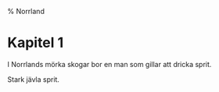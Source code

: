 % Norrland

# Kapitel 1

I Norrlands mörka skogar bor en man som gillar att dricka sprit.

Stark jävla sprit.